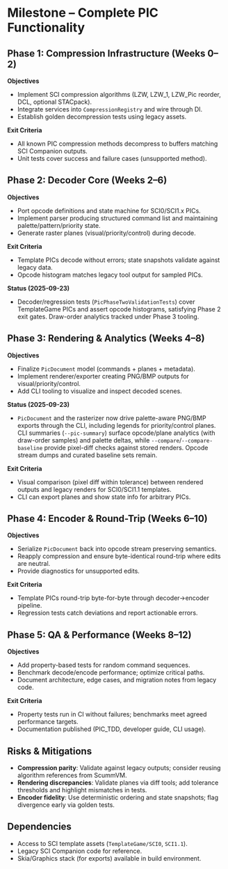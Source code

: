 # Milestone – Complete PIC Functionality

## Phase 1: Compression Infrastructure (Weeks 0–2)
**Objectives**
- Implement SCI compression algorithms (LZW, LZW_1, LZW_Pic reorder, DCL, optional STACpack).
- Integrate services into `CompressionRegistry` and wire through DI.
- Establish golden decompression tests using legacy assets.

**Exit Criteria**
- All known PIC compression methods decompress to buffers matching SCI Companion outputs.
- Unit tests cover success and failure cases (unsupported method).

## Phase 2: Decoder Core (Weeks 2–6)
**Objectives**
- Port opcode definitions and state machine for SCI0/SCI1.x PICs.
- Implement parser producing structured command list and maintaining palette/pattern/priority state.
- Generate raster planes (visual/priority/control) during decode.

**Exit Criteria**
- Template PICs decode without errors; state snapshots validate against legacy data.
- Opcode histogram matches legacy tool output for sampled PICs.

**Status (2025-09-23)**
- Decoder/regression tests (`PicPhaseTwoValidationTests`) cover TemplateGame PICs and assert opcode histograms, satisfying Phase 2 exit gates. Draw-order analytics tracked under Phase 3 tooling.

## Phase 3: Rendering & Analytics (Weeks 4–8)
**Objectives**
- Finalize `PicDocument` model (commands + planes + metadata).
- Implement renderer/exporter creating PNG/BMP outputs for visual/priority/control.
- Add CLI tooling to visualize and inspect decoded scenes.

**Status (2025-09-23)**
- `PicDocument` and the rasterizer now drive palette-aware PNG/BMP exports through the CLI, including legends for priority/control planes. CLI summaries (`--pic-summary`) surface opcode/plane analytics (with draw-order samples) and palette deltas, while `--compare`/`--compare-baseline` provide pixel-diff checks against stored renders. Opcode stream dumps and curated baseline sets remain.

**Exit Criteria**
- Visual comparison (pixel diff within tolerance) between rendered outputs and legacy renders for SCI0/SCI1.1 templates.
- CLI can export planes and show state info for arbitrary PICs.

## Phase 4: Encoder & Round-Trip (Weeks 6–10)
**Objectives**
- Serialize `PicDocument` back into opcode stream preserving semantics.
- Reapply compression and ensure byte-identical round-trip where edits are neutral.
- Provide diagnostics for unsupported edits.

**Exit Criteria**
- Template PICs round-trip byte-for-byte through decoder→encoder pipeline.
- Regression tests catch deviations and report actionable errors.

## Phase 5: QA & Performance (Weeks 8–12)
**Objectives**
- Add property-based tests for random command sequences.
- Benchmark decode/encode performance; optimize critical paths.
- Document architecture, edge cases, and migration notes from legacy code.

**Exit Criteria**
- Property tests run in CI without failures; benchmarks meet agreed performance targets.
- Documentation published (PIC_TDD, developer guide, CLI usage).

## Risks & Mitigations
- **Compression parity**: Validate against legacy outputs; consider reusing algorithm references from ScummVM.
- **Rendering discrepancies**: Validate planes via diff tools; add tolerance thresholds and highlight mismatches in tests.
- **Encoder fidelity**: Use deterministic ordering and state snapshots; flag divergence early via golden tests.

## Dependencies
- Access to SCI template assets (`TemplateGame/SCI0`, `SCI1.1`).
- Legacy SCI Companion code for reference.
- Skia/Graphics stack (for exports) available in build environment.

